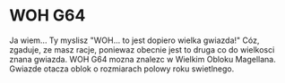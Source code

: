 # WOH G64

Ja wiem... Ty myslisz "WOH... to jest dopiero wielka gwiazda!" Cóz, zgaduje, ze
masz racje, poniewaz obecnie jest to druga co do wielkosci znana gwiazda. WOH
G64 mozna znalezc w Wielkim Obloku Magellana. Gwiazde otacza oblok o rozmiarach
polowy roku swietlnego.
